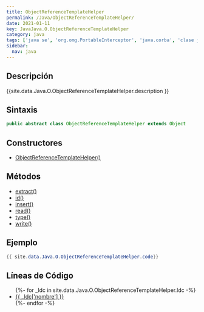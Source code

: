 ```yaml
---
title: ObjectReferenceTemplateHelper
permalink: /Java/ObjectReferenceTemplateHelper/
date: 2021-01-11
key: JavaJava.O.ObjectReferenceTemplateHelper
category: java
tags: ['java se', 'org.omg.PortableInterceptor', 'java.corba', 'clase java', 'Java 1.0']
sidebar: 
  nav: java
---
```


## Descripción
{{site.data.Java.O.ObjectReferenceTemplateHelper.description }}

## Sintaxis
~~~java
public abstract class ObjectReferenceTemplateHelper extends Object
~~~

## Constructores
* [ObjectReferenceTemplateHelper()](/Java/ObjectReferenceTemplateHelper/ObjectReferenceTemplateHelper/)

## Métodos
* [extract()](/Java/ObjectReferenceTemplateHelper/extract)
* [id()](/Java/ObjectReferenceTemplateHelper/id)
* [insert()](/Java/ObjectReferenceTemplateHelper/insert)
* [read()](/Java/ObjectReferenceTemplateHelper/read)
* [type()](/Java/ObjectReferenceTemplateHelper/type)
* [write()](/Java/ObjectReferenceTemplateHelper/write)

## Ejemplo
~~~java
{{ site.data.Java.O.ObjectReferenceTemplateHelper.code}}
~~~

## Líneas de Código
<ul>
{%- for _ldc in site.data.Java.O.ObjectReferenceTemplateHelper.ldc -%}
   <li>
       <a href="{{_ldc['url'] }}">{{ _ldc['nombre'] }}</a>
   </li>
{%- endfor -%}
</ul>
